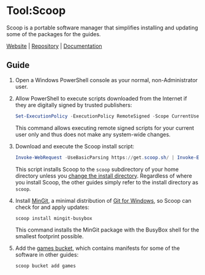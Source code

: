 # Tool:Scoop

Scoop is a portable software manager that simplifies installing and updating
some of the packages for the guides.

[Website][] | [Repository][] | [Documentation][]

## Guide

1. Open a Windows PowerShell console as your normal, non-Administrator user.
1. Allow PowerShell to execute scripts downloaded from the Internet if they are
   digitally signed by trusted publishers:

   ```powershell
   Set-ExecutionPolicy -ExecutionPolicy RemoteSigned -Scope CurrentUser
   ```

   This command allows executing remote signed scripts for your current user
   only and thus does not make any system-wide changes.

1. Download and execute the Scoop install script:

   ```powershell
   Invoke-WebRequest -UseBasicParsing https://get.scoop.sh/ | Invoke-Expression
   ```

   This script installs Scoop to the `scoop` subdirectory of your home directory
   unless you [change the install directory][]. Regardless of where you install
   Scoop, the other guides simply refer to the install directory as `scoop`.

1. Install [MinGit][], a minimal distribution of [Git for Windows][], so Scoop
   can check for and apply updates:

   ```powershell
   scoop install mingit-busybox
   ```

   This command installs the MinGit package with the BusyBox shell for the
   smallest footprint possible.

1. Add the [games bucket][], which contains manifests for some of the software
   in other guides:

   ```powershell
   scoop bucket add games
   ```

<!-- Reference Links -->

[change the install directory]:
  https://github.com/lukesampson/scoop#install-scoop-to-a-custom-directory-by-changing-scoop
[documentation]: https://github.com/lukesampson/scoop/wiki
[games bucket]: https://github.com/Calinou/scoop-games
[git for windows]: https://gitforwindows.org/
[mingit]: https://github.com/git-for-windows/git/wiki/MinGit
[repository]: https://github.com/lukesampson/scoop
[website]: https://scoop.sh/
